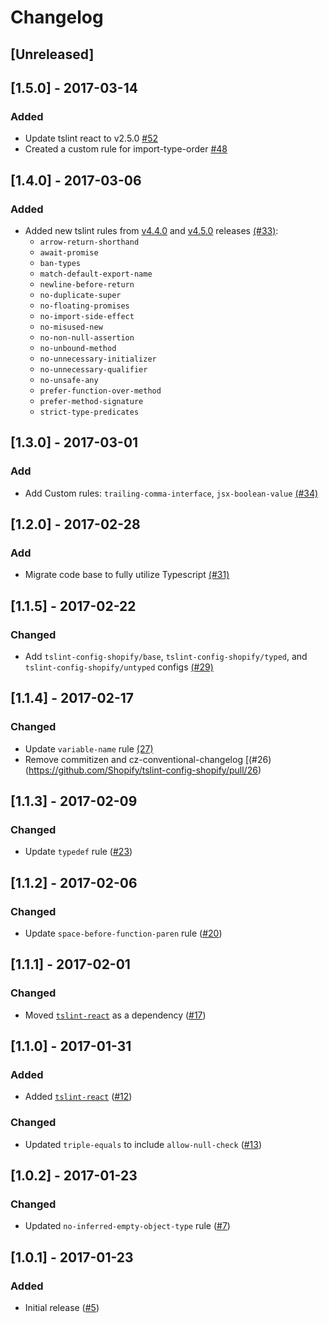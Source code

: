 # Changelog

## [Unreleased]

## [1.5.0] - 2017-03-14
### Added
- Update tslint react to v2.5.0 [#52](https://github.com/Shopify/tslint-config-shopify/pull/52)
- Created a custom rule for import-type-order [#48](https://github.com/Shopify/tslint-config-shopify/pull/48)


## [1.4.0] - 2017-03-06
### Added
- Added new tslint rules from [v4.4.0](https://github.com/palantir/tslint/blob/master/CHANGELOG.md#v440) and [v4.5.0](https://github.com/palantir/tslint/blob/master/CHANGELOG.md#v450) releases [(#33)](https://github.com/Shopify/tslint-config-shopify/pull/33):
    - `arrow-return-shorthand`
    - `await-promise`
    - `ban-types`
    - `match-default-export-name`
    - `newline-before-return`
    - `no-duplicate-super`
    - `no-floating-promises`
    - `no-import-side-effect`
    - `no-misused-new`
    - `no-non-null-assertion`
    - `no-unbound-method`
    - `no-unnecessary-initializer`
    - `no-unnecessary-qualifier`
    - `no-unsafe-any`
    - `prefer-function-over-method`
    - `prefer-method-signature`
    - `strict-type-predicates`

## [1.3.0] - 2017-03-01
### Add
- Add Custom rules: `trailing-comma-interface`, `jsx-boolean-value` [(#34)](https://github.com/Shopify/tslint-config-shopify/pull/34)

## [1.2.0] - 2017-02-28
### Add
- Migrate code base to fully utilize Typescript [(#31)](https://github.com/Shopify/tslint-config-shopify/pull/31)

## [1.1.5] - 2017-02-22
### Changed
- Add `tslint-config-shopify/base`, `tslint-config-shopify/typed`, and `tslint-config-shopify/untyped` configs [(#29)](https://github.com/Shopify/tslint-config-shopify/pull/29)

## [1.1.4] - 2017-02-17
### Changed
- Update `variable-name` rule [(27)](https://github.com/Shopify/tslint-config-shopify/pull/27)
- Remove commitizen and cz-conventional-changelog [(#26) (https://github.com/Shopify/tslint-config-shopify/pull/26)

## [1.1.3] - 2017-02-09
### Changed
- Update `typedef` rule ([#23](https://github.com/Shopify/tslint-config-shopify/pull/23))

## [1.1.2] - 2017-02-06
### Changed
- Update `space-before-function-paren` rule ([#20](https://github.com/Shopify/tslint-config-shopify/pull/20))


## [1.1.1] - 2017-02-01
### Changed
- Moved [`tslint-react`](https://github.com/palantir/tslint-react) as a dependency ([#17](https://github.com/Shopify/tslint-config-shopify/pull/17/files))


## [1.1.0] - 2017-01-31
### Added
- Added [`tslint-react`](https://github.com/palantir/tslint-react) ([#12](https://github.com/Shopify/tslint-config-shopify/pull/12))

### Changed
- Updated `triple-equals` to include `allow-null-check` ([#13](https://github.com/Shopify/tslint-config-shopify/pull/13))

## [1.0.2] - 2017-01-23

### Changed
- Updated `no-inferred-empty-object-type` rule ([#7](https://github.com/Shopify/tslint-config-shopify/pull/7))

## [1.0.1] - 2017-01-23
### Added

- Initial release ([#5](https://github.com/Shopify/tslint-config-shopify/pull/5))

